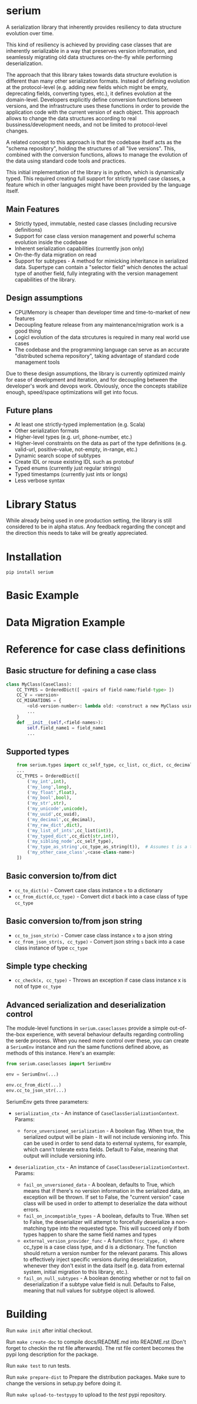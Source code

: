
# serium

A serialization library that inherently provides resiliency to data structure evolution over time.

This kind of resiliency is achieved by providing case classes that are inherently serializable in a way that preserves version information, and seamlessly migrating old data structures on-the-fly while performing deserialization.

The approach that this library takes towards data structure evolution is different than many other serialization formats. Instead of defining evolution at the protocol-level (e.g. adding new fields which might be empty, deprecating fields, converting types, etc.), it defines evolution at the domain-level. Developers explicitly define conversion functions between versions, and the infrastructure uses these functions in order to provide the application code with the current version of each object. This approach allows to change the data structures according to real bussiness/development needs, and not be limited to protocol-level changes.

A related concept to this approach is that the codebase itself acts as the "schema repository", holding the structures of all "live versions". This, combined with the conversion functions, allows to manage the evolution of the data using standard code tools and practices.

This initial implementation of the library is in python, which is dynamically typed. This required creating full support for strictly typed case classes, a feature which in other languages might have been provided by the language itself.

## Main Features
* Strictly typed, immutable, nested case classes (including recursive definitions)
* Support for case class version management and powerful schema evolution inside the codebase
* Inherent serialization capabilities (currently json only)
* On-the-fly data migration on read
* Support for subtypes - A method for mimicking inheritance in serialized data. Supertype can contain a "selector field" which denotes the actual type of another field, fully integrating with the version management capabilities of the library.

## Design assumptions
* CPU/Memory is cheaper than developer time and time-to-market of new features
* Decoupling feature release from any maintenance/migration work is a good thing
* Logicl evolution of the data strcutures is required in many real world use cases
* The codebase and the programming language can serve as an accurate "distributed schema repository", taking advantage of standard code management tools

Due to these design assumptions, the library is currently optimized mainly for ease of development and iteration, and for decoupling between the developer's work and devops work. Obviously, once the concepts stabilize enough, speed/space optimizations will get into focus.

## Future plans
* At least one strictly-typed implementation (e.g. Scala)
* Other serialization formats
* Higher-level types (e.g. url, phone-number, etc.)
* Higher-level constraints on the data as part of the type definitions (e.g. valid-url, positive-value, not-empty, in-range, etc.)
* Dynamic search scope of subtypes
* Create IDL or reuse existing IDL such as protobuf
* Typed enums (currently just regular strings)
* Typed timestamps (currently just ints or longs)
* Less verbose syntax

# Library Status
While already being used in one production setting, the library is still considered to be in alpha status. Any feedback regarding the concept and the direction this needs to take will be greatly appreciated.

# Installation
`pip install serium`

# Basic Example

[embedmd]:# (./examples.py python /# BASIC_EXAMPLE_START/ /# BASIC_EXAMPLE_END/)

# Data Migration Example

[embedmd]:# (./examples.py python /# DATA_MIGRATION_EXAMPLE_START/ /# DATA_MIGRATION_EXAMPLE_END/)

# Reference for case class definitions

## Basic structure for defining a case class
```python
class MyClass(CaseClass):
	CC_TYPES = OrderedDict([ <pairs of field-name/field-type> ])
	CC_V = <version>
	CC_MIGRATIONS = {
		<old-version-number>: lambda old: <construct a new MyClass using old>,
		...
	}
	def __init__(self,<field-names>):
		self.field_name1 = field_name1
		...
```

## Supported types
```python
	from serium.types import cc_self_type, cc_list, cc_dict, cc_decimal, cc_uuid
	...
	CC_TYPES = OrderedDict([
		('my_int',int),
		('my_long',long),
		('my_float',float),
		('my_bool',bool),
		('my_str',str),	
		('my_unicode',unicode),	
		('my_uuid',cc_uuid),
		('my_decimal',cc_decimal),
		('my_raw_dict',dict),
		('my_list_of_ints',cc_list(int)),
		('my_typed_dict',cc_dict(str,int)),
		('my_sibling_node',cc_self_type),
		('my_type_as_string',cc_type_as_string(t)),  # Assumes t is a type which can serialize itself to string using str() and deserialize itself from string using a one-parameter constructor. For example, cc_uuid is actualy cc_type_as_string(UUID).
		('my_other_case_class',<case-class-name>)
	])
```

## Basic conversion to/from dict
* `cc_to_dict(x)` - Convert case class instance `x` to a dictionary
* `cc_from_dict(d,cc_type)` - Convert dict `d` back into a case class of type `cc_type`

## Basic conversion to/from json string
* `cc_to_json_str(x)` - Conver case class instance `x` to a json string
* `cc_from_json_str(s, cc_type)` - Convert json string `s` back into a case class instance of type `cc_type`

## Simple type checking
* `cc_check(x, cc_type)` - Throws an exception if case class instance x is not of type `cc_type`

## Advanced serialization and deserialization control
The module-level functions in `serium.caseclasses` provide a simple out-of-the-box experience, with several behaviour defaults regarding controlling the serde process. When you need more control over these, you can create a `SeriumEnv` instance and run the same functions defined above, as methods of this instance. Here's an example:
```python
from serium.caseclasses import SeriumEnv

env = SeriumEnv(...)

env.cc_from_dict(...)
env.cc_to_json_str(...) 
```

SeriumEnv gets three parameters:

* `serialization_ctx` - An instance of `CaseClassSerializationContext`. Params:

  * `force_unversioned_serialization` - A boolean flag. When true, the serialized output will be plain - It will not include versioning info. This can be used in order to send data to external systems, for example, which cann't tolerate extra fields. Default to False, meaning that output will include versioning info.
* `deserialization_ctx` - An instance of `CaseClassDeserializationContext`. Params:

  * `fail_on_unversioned_data` - A boolean, defaults to True, which means that if there's no version information in the serialized data, an exception will be thrown. If set to False, the "current version" case class will be used in order to attempt to deserialize the data without errors.
  * `fail_on_incompatible_types` - A boolean, defaults to True. When set to False, the deserializer will attempt to forcefully deserialize a non-matching type into the requested type. This will succeed only if both types happen to share the same field names and types
  * `external_version_provider_func` - A function `f(cc_type, d)` where cc_type is a case class type, and d is a dictionary. The function should return a version number for the relevant params. This allows to effectively inject specific versions during deserialization, whenever they don't exist in the data itself (e.g. data from external system, initial migration to this library, etc.).
  * `fail_on_null_subtypes` - A boolean denoting whether or not to fail on deserialization if a subtype value field is null. Defaults to False, meaning that null values for subtype object is allowed.


# Building
Run `make init` after initial checkout.

Run `make create-doc` to compile docs/README.md into README.rst (Don't forget to checkin the rst file afterwards). The rst file content becomes the pypi long description for the package.

Run `make test` to run tests.

Run `make prepare-dist` to Prepare the distribution packages. Make sure to change the versions in setup.py before doing it.

Run `make upload-to-testpypy` to upload to the *test* pypi repository. 

